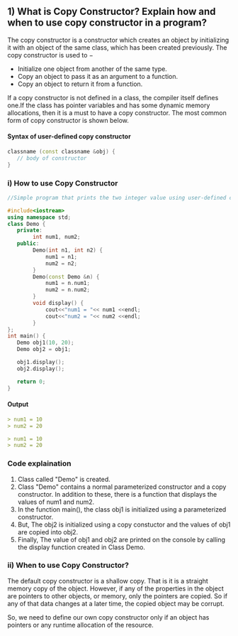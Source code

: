 ## 1) What is Copy Constructor? Explain how and when to use copy constructor in a program?

The copy constructor is a constructor which creates an object by initializing it with an object of the same class, which has been created previously. The copy constructor is used to −
- Initialize one object from another of the same type.
- Copy an object to pass it as an argument to a function.
- Copy an object to return it from a function.

If a copy constructor is not defined in a class, the compiler itself defines one.If the class has pointer variables and has some dynamic memory allocations, then it is a must to have a copy constructor. The most common form of copy constructor is shown below.

#### Syntax of user-defined copy constructor

```cpp
classname (const classname &obj) {
   // body of constructor
}
```

### i) How to use Copy Constructor

```cpp
//Simple program that prints the two integer value using user-defined copy constructor in C++

#include<iostream>
using namespace std;
class Demo {
   private:
        int num1, num2;
   public:
        Demo(int n1, int n2) {
            num1 = n1;
            num2 = n2;
        }
        Demo(const Demo &n) {
            num1 = n.num1;
            num2 = n.num2;
        }
        void display() {
            cout<<"num1 = "<< num1 <<endl;
            cout<<"num2 = "<< num2 <<endl;
        }
};
int main() {
   Demo obj1(10, 20);
   Demo obj2 = obj1;

   obj1.display();
   obj2.display();

   return 0;
}
```

#### Output

```md
> num1 = 10
> num2 = 20

> num1 = 10
> num2 = 20
```

### Code explaination

1. Class called "Demo" is created.
2. Class "Demo" contains a normal parameterized constructor and a copy constructor. In addition to these, there is a function that displays the values of num1 and num2.
3. In the function main(), the class obj1 is initialized using a parameterized constructor. 
4. But, The obj2 is initialized using a copy constuctor and the values of obj1 are copied into obj2. 
5. Finally, The value of obj1 and obj2 are printed on the console by calling the display function created in Class Demo.

### ii) When to use Copy Constructor?

The default copy constructor is a shallow copy. That is it is a straight memory copy of the object. However, if any of the properties in the object are pointers to other objects, or memory, only the pointers are copied. So if any of that data changes at a later time, the copied object may be corrupt.

So, we need to define our own copy constructor only if an object has pointers or any runtime allocation of the resource.

